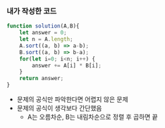 ### 내가 작성한 코드

```jsx
function solution(A,B){
    let answer = 0;
    let n = A.length;
    A.sort((a, b) => a-b);
    B.sort((a, b) => b-a);
    for(let i=0; i<n; i++) {
        answer += A[i] * B[i];
    }
    return answer;
}
```

- 문제의 공식만 파악한다면 어렵지 않은 문제
- 문제의 공식이 생각보다 간단했음
    - A는 오름차순, B는 내림차순으로 정렬 후 곱하면 끝
